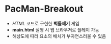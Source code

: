 # PacMan-Breakout
- *HTML* 코드로 구현한 **벽돌깨기** 게임
- **main.html** 실행 시 웹 브라우저로 플레이 가능
- 해상도에 따라 요소의 배치가 부자연스러울 수 있음
